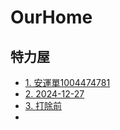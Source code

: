 # OurHome

## 特力屋

* [1. 安運單1004474781](./特力屋/1-安運單1004474781/README.md)
* [2. 2024-12-27](./特力屋/2-20241227/README.md)
* [3. 打除前](./特力屋/3-打除前/README.md)
* 
